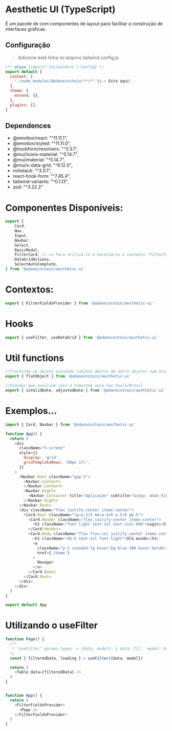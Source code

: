# Aesthetic UI (TypeScript)

É um pacote de com componentes de layout para facilitar a construção de interfaces gráficas.

## Configuração
> Adicione está linha no arquivo tailwind.config.js
```js
/** @type {import('tailwindcss').Config} */
export default {
  content: [
    "./node_modules/@adaneinstein/**/*" \\-> Esta aqui!
  ],
  theme: {
    extend: {},
  },
  plugins: [],
}
```


## Dependences
* @emotion/react: "^11.11.1",
* @emotion/styled: "^11.11.0",
* @hookform/resolvers: "^3.3.1",
* @mui/icons-material: "^5.14.7",
* @mui/material: "^5.14.7",
* @mui/x-data-grid: "^6.12.0",
* notistack: "^3.0.1",
* react-hook-form: "^7.45.4",
* tailwind-variants: "^0.1.13",
* zod: "^3.22.2"

# Componentes Disponíveis:
```js
export {
    Card,
    Nav,
    Input,
    Navbar,
    Select,
    BasicModal,
    FilterCard, // => Para utilizá-lo é necessário o contexto "FilterFieldsProvider" e o Hook         
    DataGridActions,
    SelectAutoComplete,
} from '@adaneinstein/aesthetic-ui'
```

# Contextos:
```js
export { FilterFieldsProvider } from '@adaneinstein/aesthetic-ui'
```

# Hooks
```js
export { useFilter, useDataGrid } from '@adaneinstein/aesthetic-ui'
```

# Util functions
```js
//Tranforma um objeto aninhado (objeto dentro de outro objeto) num único objeto
export { flatObject } from '@adaneinstein/aesthetic-ui'

//Funções que auxiliam caso o timezone seja Sao_Paulo/Brasil
export { isValidDate, adjustedDate } from '@adaneinstein/aesthetic-ui'

```

# Exemplos...

```js
import { Card, Navbar } from '@adaneinstein/aesthetic-ui'

function App() {
  return (
    <div
      className="h-screen"
      style={{
        display: 'grid',
        gridTemplateRows: '60px 1fr',
      }}
    >
      <Navbar.Root className="gap-3">
        <Navbar.Content>
        </Navbar.Content>
        <Navbar.Right>
          <Navbar.Container title="Aplicação" subtitle="&copy; Adan Einstein - 2023" />
        </Navbar.Right>
      </Navbar.Root>
      <div className="flex justify-center items-center">
        <Card.Root className="lg:w-2/5 md:w-4/6 w-5/6 pb-5">
          <Card.Header className="flex justify-center items-center">
            <h1 className="font-light text-2xl text-zinc-800">Login</h1>
          </Card.Header>
          <Card.Body className="flex flex-col justify-center items-center">
            <h1 className="mb-5 text-2xl font-light">Olá mundo</h1>
            <a
              className="p-3 rounded-lg hover:bg-blue-300 hover:border-blue-500 border-2"
              href={'/home'}
            >
              Navegar
            </a>
          </Card.Body>
        </Card.Root>
      </div>
    </div>
  )
}

export default App
```

# Utilizando o useFilter
```js
function Page() {
  /**
   * "useFilter" params types -> {data, model}: { data: T[],  model: GridColDef[] }
  */
  const { filteredData, loading } = useFilter({data, model})

  return (
    <Table data={filteredData} />
  )
}


function App() {
  return (
    <FilterFieldsProvider>
      <Page />
    </FilterFieldsProvider>
  )
}

```